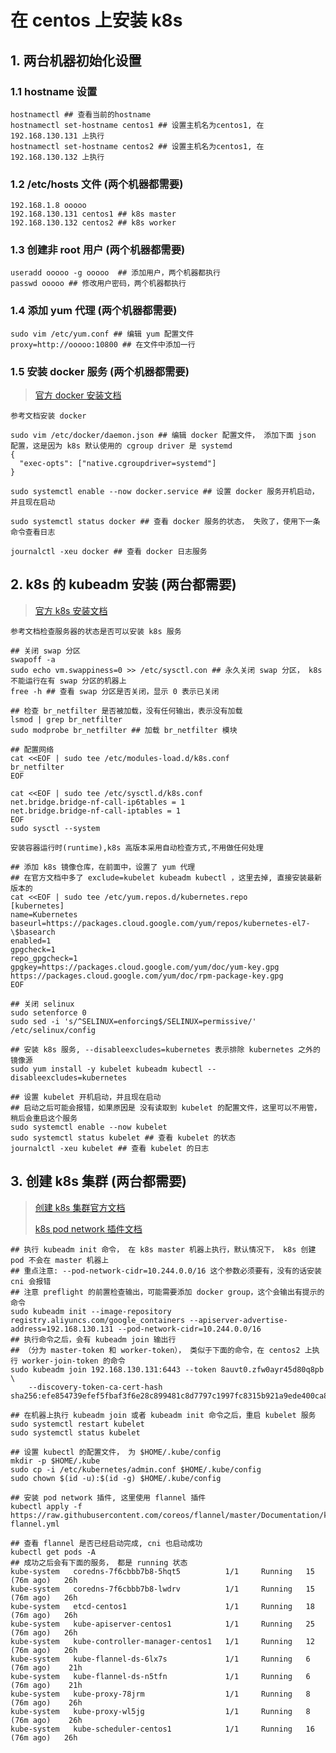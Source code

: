 # 在 centos 上安装 k8s


## 1. 两台机器初始化设置

### 1.1 hostname 设置

```shell
hostnamectl ## 查看当前的hostname
hostnamectl set-hostname centos1 ## 设置主机名为centos1, 在 192.168.130.131 上执行
hostnamectl set-hostname centos2 ## 设置主机名为centos1, 在 192.168.130.132 上执行
```

### 1.2 /etc/hosts 文件 (两个机器都需要)
```shell
192.168.1.8 ooooo
192.168.130.131 centos1 ## k8s master
192.168.130.132 centos2 ## k8s worker
```

### 1.3 创建非 root 用户 (两个机器都需要)
```shell
useradd ooooo -g ooooo  ## 添加用户，两个机器都执行
passwd ooooo ## 修改用户密码，两个机器都执行
```

### 1.4 添加 yum 代理 (两个机器都需要)
```shell
sudo vim /etc/yum.conf ## 编辑 yum 配置文件
proxy=http://ooooo:10800 ## 在文件中添加一行
```

### 1.5 安装 docker 服务 (两个机器都需要)

> [官方 docker 安装文档](https://docs.docker.com/engine/install/centos/)

```shell
参考文档安装 docker

sudo vim /etc/docker/daemon.json ## 编辑 docker 配置文件， 添加下面 json 配置，这是因为 k8s 默认使用的 cgroup driver 是 systemd
{
  "exec-opts": ["native.cgroupdriver=systemd"] 
}

sudo systemctl enable --now docker.service ## 设置 docker 服务开机启动，并且现在启动

sudo systemctl status docker ## 查看 docker 服务的状态， 失败了，使用下一条命令查看日志

journalctl -xeu docker ## 查看 docker 日志服务
```

## 2. k8s 的 kubeadm 安装 (两台都需要)

> [官方 k8s 安装文档](https://kubernetes.io/docs/setup/production-environment/tools/kubeadm/install-kubeadm/)

```shell
参考文档检查服务器的状态是否可以安装 k8s 服务

## 关闭 swap 分区
swapoff -a
sudo echo vm.swappiness=0 >> /etc/sysctl.con ## 永久关闭 swap 分区， k8s 不能运行在有 swap 分区的机器上
free -h ## 查看 swap 分区是否关闭，显示 0 表示已关闭 

## 检查 br_netfilter 是否被加载，没有任何输出，表示没有加载
lsmod | grep br_netfilter 
sudo modprobe br_netfilter ## 加载 br_netfilter 模块

## 配置网络
cat <<EOF | sudo tee /etc/modules-load.d/k8s.conf
br_netfilter
EOF

cat <<EOF | sudo tee /etc/sysctl.d/k8s.conf 
net.bridge.bridge-nf-call-ip6tables = 1
net.bridge.bridge-nf-call-iptables = 1
EOF
sudo sysctl --system

安装容器运行时(runtime),k8s 高版本采用自动检查方式,不用做任何处理

## 添加 k8s 镜像仓库，在前面中，设置了 yum 代理
## 在官方文档中多了 exclude=kubelet kubeadm kubectl ，这里去掉, 直接安装最新版本的
cat <<EOF | sudo tee /etc/yum.repos.d/kubernetes.repo  
[kubernetes]
name=Kubernetes
baseurl=https://packages.cloud.google.com/yum/repos/kubernetes-el7-\$basearch
enabled=1
gpgcheck=1
repo_gpgcheck=1
gpgkey=https://packages.cloud.google.com/yum/doc/yum-key.gpg https://packages.cloud.google.com/yum/doc/rpm-package-key.gpg
EOF

## 关闭 selinux
sudo setenforce 0 
sudo sed -i 's/^SELINUX=enforcing$/SELINUX=permissive/' /etc/selinux/config

## 安装 k8s 服务, --disableexcludes=kubernetes 表示排除 kubernetes 之外的镜像源
sudo yum install -y kubelet kubeadm kubectl --disableexcludes=kubernetes

## 设置 kubelet 开机启动，并且现在启动
## 启动之后可能会报错，如果原因是 没有读取到 kubelet 的配置文件，这里可以不用管，稍后会重启这个服务
sudo systemctl enable --now kubelet
sudo systemctl status kubelet ## 查看 kubelet 的状态
journalctl -xeu kubelet ## 查看 kubelet 的日志
```

## 3. 创建 k8s 集群 (两台都需要)

> [创建 k8s 集群官方文档](https://kubernetes.io/docs/setup/production-environment/tools/kubeadm/create-cluster-kubeadm/)
>
> [k8s pod network 插件文档](https://kubernetes.io/docs/concepts/cluster-administration/networking/##how-to-implement-the-kubernetes-networking-model)

```shell
## 执行 kubeadm init 命令， 在 k8s master 机器上执行，默认情况下， k8s 创建 pod 不会在 master 机器上
## 重点注意: --pod-network-cidr=10.244.0.0/16 这个参数必须要有，没有的话安装 cni 会报错
## 注意 preflight 的前置检查输出，可能需要添加 docker group，这个会输出有提示的命令
sudo kubeadm init --image-repository registry.aliyuncs.com/google_containers --apiserver-advertise-address=192.168.130.131 --pod-network-cidr=10.244.0.0/16
## 执行命令之后，会有 kubeadm join 输出行
## （分为 master-token 和 worker-token）， 类似于下面的命令，在 centos2 上执行 worker-join-token 的命令
sudo kubeadm join 192.168.130.131:6443 --token 8auvt0.zfw0ayr45d80q8pb \
	--discovery-token-ca-cert-hash sha256:efe854739efef5fbaf3f6e28c899481c8d7797c1997fc8315b921a9ede400ca8
	
## 在机器上执行 kubeadm join 或者 kubeadm init 命令之后，重启 kubelet 服务	
sudo systemctl restart kubelet
sudo systemctl status kubelet

## 设置 kubectl 的配置文件， 为 $HOME/.kube/config
mkdir -p $HOME/.kube
sudo cp -i /etc/kubernetes/admin.conf $HOME/.kube/config
sudo chown $(id -u):$(id -g) $HOME/.kube/config

## 安装 pod network 插件, 这里使用 flannel 插件
kubectl apply -f https://raw.githubusercontent.com/coreos/flannel/master/Documentation/kube-flannel.yml

## 查看 flannel 是否已经启动完成, cni 也启动成功
kubectl get pods -A
## 成功之后会有下面的服务， 都是 running 状态
kube-system   coredns-7f6cbbb7b8-5hqt5          1/1     Running   15 (76m ago)   26h
kube-system   coredns-7f6cbbb7b8-lwdrv          1/1     Running   15 (76m ago)   26h
kube-system   etcd-centos1                      1/1     Running   18 (76m ago)   26h
kube-system   kube-apiserver-centos1            1/1     Running   25 (76m ago)   26h
kube-system   kube-controller-manager-centos1   1/1     Running   12 (76m ago)   26h
kube-system   kube-flannel-ds-6lx7s             1/1     Running   6 (76m ago)    21h
kube-system   kube-flannel-ds-n5tfn             1/1     Running   6 (76m ago)    21h
kube-system   kube-proxy-78jrm                  1/1     Running   8 (76m ago)    26h
kube-system   kube-proxy-wl5jg                  1/1     Running   8 (76m ago)    26h
kube-system   kube-scheduler-centos1            1/1     Running   16 (76m ago)   26h

```
